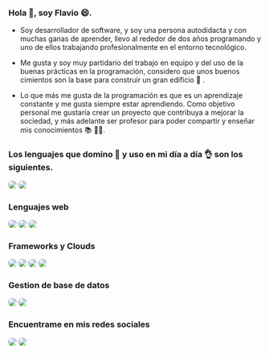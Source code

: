 ### Hola 👋, soy Flavio 😄.

- Soy desarrollador de software, y soy una  persona autodidacta y con muchas ganas de aprender, llevo al rededor de dos años programando y uno de ellos trabajando profesionalmente en el entorno tecnológico.

- Me gusta y soy muy partidario del trabajo en equipo y del uso de la buenas prácticas en la programación, considero que unos buenos cimientos son la base para construir un gran edificio 🚀 .

- Lo que más me gusta de la programación es que es un aprendizaje constante y me gusta siempre estar aprendiendo. Como objetivo personal me gustaría crear un proyecto que contribuya a mejorar la sociedad, y más adelante ser profesor para poder compartir y enseñar mis conocimientos 📚 👨‍🏫.

### Los lenguajes que domino 💯 y uso en mi día a día 👌 son los siguientes.


<img style="border-radius: 6px;" src="https://img.shields.io/badge/JavaScript-323330?style=for-the-badge&logo=javascript&logoColor=F7DF1E">

<img style="border-radius: 6px;" src="https://img.shields.io/badge/Python-blue?style=for-the-badge&logo=python&logoColor=white">

### Lenguajes web
<img style="border-radius: 6px;" src="https://img.shields.io/badge/HTML5-E34F26?style=for-the-badge&logo=html5&logoColor=white" >

<img style="border-radius: 6px;" src="https://img.shields.io/badge/CSS3-1572B6?style=for-the-badge&logo=css3&logoColor=white">

<img style="border-radius: 6px;" src="https://img.shields.io/badge/Sass-CC6699?style=for-the-badge&logo=sass&logoColor=white">

### Frameworks y Clouds
<img style="border-radius: 6px;" src="https://img.shields.io/badge/Qt-41CD52?style=for-the-badge&logo=qt&logoColor=white">

<img style="border-radius: 6px;" src="https://img.shields.io/badge/Express.js-000000?style=for-the-badge&logo=express&logoColor=white">

<img style="border-radius: 6px;" src="https://img.shields.io/badge/React-20232A?style=for-the-badge&logo=react&logoColor=61DAFB">

<img style="border-radius: 6px;" src="https://img.shields.io/badge/firebase-ffca28?style=for-the-badge&logo=firebase&logoColor=black">

### Gestion de base de datos 
<img style="border-radius: 6px;" src="https://img.shields.io/badge/MySQL-005C84?style=for-the-badge&logo=mysql&logoColor=white">

<img style="border-radius: 6px;" src="https://img.shields.io/badge/MongoDB-4EA94B?style=for-the-badge&logo=mongodb&logoColor=white">

### Encuentrame en mis redes sociales

<a href="www.linkedin.com/in/flaviooria" target="_blank"><img style="border-radius: 6px;" src="https://img.shields.io/badge/LinkedIn-0077B5?style=for-the-badge&logo=linkedin&logoColor=white"></a>
<a href="https://twitter.com/flaviooria_dev" target="_blank"><img style="border-radius: 6px;" src="https://img.shields.io/badge/Twitter-1DA1F2?style=for-the-badge&logo=twitter&logoColor=white"></a>